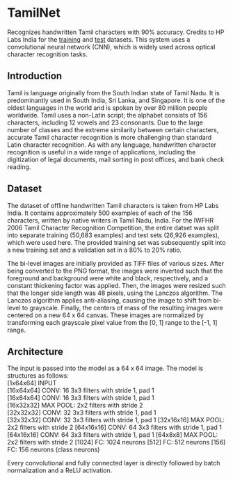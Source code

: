 # TamilNet
Recognizes handwritten Tamil characters with 90% accuracy. Credits to HP Labs India for the [training](http://shiftleft.com/mirrors/www.hpl.hp.com/india/research/penhw-resources/tamil-iwfhr06-train.html) and [test](http://shiftleft.com/mirrors/www.hpl.hp.com/india/research/penhw-resources/tamil-iwfhr06-test.html) datasets. This system uses a convolutional neural network (CNN), which is widely used across optical character recognition tasks.

## Introduction
Tamil is language originally from the South Indian state of Tamil Nadu. It is predominantly used in South India, Sri Lanka, and Singapore. It is one of the oldest languages in the world and is spoken by over 80 million people worldwide. Tamil uses a non-Latin script; the alphabet consists of 156 characters, including 12 vowels and 23 consonants. Due to the large number of classes and the extreme similarity between certain characters, accurate Tamil character recognition is more challenging than standard Latin character recognition. As with any language, handwritten character recognition is useful in a wide range of applications, including the digitization of legal documents, mail sorting in post offices, and bank check reading.

## Dataset
The dataset of offline handwritten Tamil characters is taken from HP Labs India. It contains approximately 500 examples of each of the 156 characters, written by native writers in Tamil Nadu, India. For the IWFHR 2006 Tamil Character Recognition Competition, the entire datset was split into separate training (50,683 examples) and test sets (26,926 examples), which were used here. The provided training set was subsequently split into a new training set and a validation set in a 80% to 20% ratio.

The bi-level images are initially provided as TIFF files of various sizes. After being converted to the PNG format, the images were inverted such that the foreground and background were white and black, respectively, and a constant thickening factor was applied. Then, the images were resized such that the longer side length was 48 pixels, using the Lanczos algorithm. The Lanczos algorithm applies anti-aliasing, causing the image to shift from bi-level to grayscale. Finally, the centers of mass of the resulting images were centered on a new 64 x 64 canvas. These images are normalized by transforming each grayscale pixel value from the \[0, 1\] range to the \[-1, 1\] range.

## Architecture
The input is passed into the model as a 64 x 64 image. The model is structures as follows:<br>
\[1x64x64\] INPUT<br>
\[16x64x64\] CONV: 16 3x3 filters with stride 1, pad 1<br>
\[16x64x64\] CONV: 16 3x3 filters with stride 1, pad 1<br>
\[16x32x32\] MAX POOL: 2x2 filters with stride 2<br>
\[32x32x32\] CONV: 32 3x3 filters with stride 1, pad 1<br>
\[32x32x32\] CONV: 32 3x3 filters with stride 1, pad 1
\[32x16x16\] MAX POOL: 2x2 filters with stride 2
\[64x16x16\] CONV: 64 3x3 filters with stride 1, pad 1
\[64x16x16\] CONV: 64 3x3 filters with stride 1, pad 1
\[64x8x8\] MAX POOL: 2x2 filters with stride 2
\[1024\] FC: 1024 neurons
\[512\] FC: 512 neurons
\[156\] FC: 156 neurons (class neurons)

Every convolutional and fully connected layer is directly followed by batch normalization and a ReLU activation.
